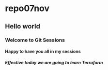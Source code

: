 # repo07nov
## Hello world
### Welcome to Git Sessions
#### Happy to have you all in my sessions
##### Effective today we are going to learn Terraform
